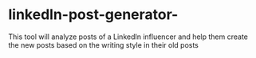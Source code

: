 # linkedln-post-generator-
This tool will analyze posts of a LinkedIn influencer and help them create the new posts based on the writing style in their old posts
